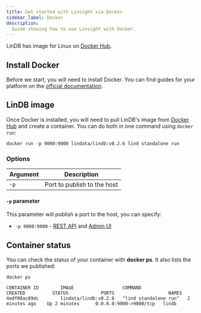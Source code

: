 ```yaml
---
title: Get started with Linsight via Docker
sidebar_label: Docker
description:
  Guide showing how to use Linsight with Docker.
---
```


LinDB has image for Linux on [Docker Hub](https://hub.docker.com/r/lindata/lindb).

## Install Docker

Before we start, you will need to install Docker. You can find guides for your
platform on the [official documentation](https://docs.docker.com/get-docker/).

## LinDB image

Once Docker is installed, you will need to pull LinDB's image from
[Docker Hub](https://hub.docker.com/r/lindata/lindb) and create a container. You can do both in one
command using `docker run`:

```shell
docker run -p 9000:9000 lindata/lindb:v0.2.6 lind standalone run
```

### Options

| Argument | Description                 |
| -------- | --------------------------- |
| `-p`     | Port to publish to the host |

#### `-p` parameter

This parameter will publish a port to the host, you can specify:

- `-p 9000:9000` - [REST API](/docs/lindb/reference/api) and
  [Admin UI](/docs/lindb/reference/admin-ui)

## Container status

You can check the status of your container with **docker ps**. It also lists the
ports we published:

```shell
docker ps
```

```shell title="Result"
CONTAINER ID        IMAGE                  COMMAND                 CREATED          STATUS            PORTS                    NAMES
4edf08ac89dc        lindata/lindb:v0.2.6   "lind standalone run"   2 minutes ago    Up 2 minutes      0.0.0.0:9000->9000/tcp   lindb
```
